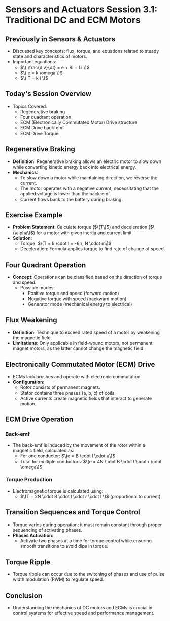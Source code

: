 # Sensors and Actuators Session 3.1: Traditional DC and ECM Motors

## Previously in Sensors & Actuators
- Discussed key concepts: flux, torque, and equations related to steady state and characteristics of motors.
- Important equations:
  - $\( \frac{d v}{dt} = e + Ri + Li \)$
  - $\( e = k \omega \)$
  - $\( T = k i \)$

## Today's Session Overview
- Topics Covered:
  - Regenerative braking
  - Four quadrant operation
  - ECM (Electronically Commutated Motor) Drive structure
  - ECM Drive back-emf
  - ECM Drive Torque

## Regenerative Braking
- **Definition**: Regenerative braking allows an electric motor to slow down while converting kinetic energy back into electrical energy.
- **Mechanics**:
  - To slow down a motor while maintaining direction, we reverse the current.
  - The motor operates with a negative current, necessitating that the applied voltage is lower than the back-emf.
  - Current flows back to the battery during braking.

## Exercise Example
- **Problem Statement**: Calculate torque ($\(T\)$) and deceleration ($\(\alpha\)$) for a motor with given inertia and current limit.
- **Solution**:
  - Torque: $\(T = k \cdot I = -6 \, N \cdot m\)$
  - Deceleration: Formula applies torque to find rate of change of speed.

## Four Quadrant Operation
- **Concept**: Operations can be classified based on the direction of torque and speed.
  - Possible modes:
    - Positive torque and speed (forward motion)
    - Negative torque with speed (backward motion)
    - Generator mode (mechanical energy to electrical)

## Flux Weakening
- **Definition**: Technique to exceed rated speed of a motor by weakening the magnetic field.
- **Limitations**: Only applicable in field-wound motors, not permanent magnet motors, as the latter cannot change the magnetic field.

## Electronically Commutated Motor (ECM) Drive
- ECMs lack brushes and operate with electronic commutation.
- **Configuration**:
  - Rotor consists of permanent magnets.
  - Stator contains three phases (a, b, c) of coils.
  - Active currents create magnetic fields that interact to generate motion.

## ECM Drive Operation
### Back-emf 
- The back-emf is induced by the movement of the rotor within a magnetic field, calculated as:
  - For one conductor: $\(e = B \cdot l \cdot u\)$
  - Total for multiple conductors: $\(e = 4N \cdot B \cdot l \cdot r \cdot \omega\)$

### Torque Production
- Electromagnetic torque is calculated using:
  - $\(T = 2N \cdot B \cdot l \cdot r \cdot I \)$ (proportional to current).

## Transition Sequences and Torque Control
- Torque varies during operation; it must remain constant through proper sequencing of activating phases.
- **Phases Activation**:
  - Activate two phases at a time for torque control while ensuring smooth transitions to avoid dips in torque.

## Torque Ripple
-  Torque ripple can occur due to the switching of phases and use of pulse width modulation (PWM) to regulate speed.

## Conclusion
- Understanding the mechanics of DC motors and ECMs is crucial in control systems for effective speed and performance management.